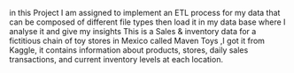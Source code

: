 in this Project I am assigned to implement an ETL process for my data that can be composed of different file types then load it in my data base where I analyse it and give my insights
This is a Sales & inventory data for a fictitious chain of toy stores in Mexico called Maven Toys ,I got it from Kaggle, 
it contains information about products, stores, daily sales transactions, and current inventory levels at each location.
